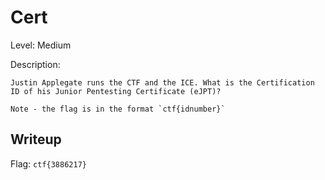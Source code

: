 # Cert
Level: Medium

Description:
```
Justin Applegate runs the CTF and the ICE. What is the Certification ID of his Junior Pentesting Certificate (eJPT)?

Note - the flag is in the format `ctf{idnumber}`
```

## Writeup
Flag: `ctf{3886217}`
